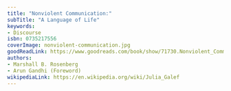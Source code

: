 ```yaml
---
title: "Nonviolent Communication:"
subTitle: "A Language of Life"
keywords:
- Discourse
isbn: 0735217556
coverImage: nonviolent-communication.jpg
goodReadLink: https://www.goodreads.com/book/show/71730.Nonviolent_Communication
authors:
- Marshall B. Rosenberg
- Arun Gandhi (Foreword)
wikipediaLink: https://en.wikipedia.org/wiki/Julia_Galef
---
```


